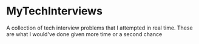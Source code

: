 # MyTechInterviews
A collection of tech interview problems that I attempted in real time. These are what I would've done given more time or a second chance
